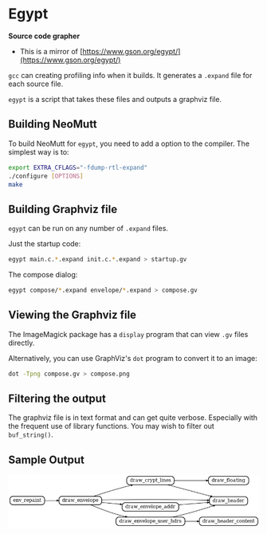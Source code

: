 # Egypt

**Source code grapher**

- This is a mirror of [https://www.gson.org/egypt/](https://www.gson.org/egypt/)

`gcc` can creating profiling info when it builds.
It generates a `.expand` file for each source file.

`egypt` is a script that takes these files and outputs a graphviz file. 

## Building NeoMutt

To build NeoMutt for `egypt`, you need to add a option to the compiler.
The simplest way is to:

```sh
export EXTRA_CFLAGS="-fdump-rtl-expand"
./configure [OPTIONS]
make
```

## Building Graphviz file

`egypt` can be run on any number of `.expand` files.

Just the startup code:

```sh
egypt main.c.*.expand init.c.*.expand > startup.gv
```

The compose dialog:

```sh
egypt compose/*.expand envelope/*.expand > compose.gv
```

## Viewing the Graphviz file

The ImageMagick package has a `display` program that can view `.gv` files
directly.

Alternatively, you can use GraphViz's `dot` program to convert it to an image:

```sh
dot -Tpng compose.gv > compose.png
```

## Filtering the output

The graphviz file is in text format and can get quite verbose.
Especially with the frequent use of library functions.
You may wish to filter out `buf_string()`.

## Sample Output

![envelope](graphviz.png)

